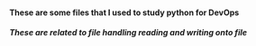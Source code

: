 #### These are some files that I used to study python for DevOps
##### These are related to file handling reading and writing onto file
